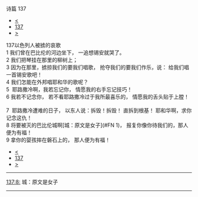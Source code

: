 ﻿





 诗篇 137




* [<](bible/PSA136.md)
* [137](bible/PSA.md)
* [>](bible/PSA138.md)



 
137以色列人被掳的哀歌  
1 我们曾在巴比伦的河边坐下， 一追想锡安就哭了。  
2 我们把琴挂在那里的柳树上；  
3 因为在那里，掳掠我们的要我们唱歌， 抢夺我们的要我们作乐，说： 给我们唱一首锡安歌吧！     
4 我们怎能在外邦唱耶和华的歌呢？  
5  耶路撒冷啊，我若忘记你， 情愿我的右手忘记技巧！  
6 我若不记念你， 若不看耶路撒冷过于我所最喜乐的， 情愿我的舌头贴于上膛！     
7  耶路撒冷遭难的日子， 以东人说：拆毁！拆毁！ 直拆到根基！ 耶和华啊，求你记念这仇！  
8 将要被灭的巴比伦城啊[城：原文是女子](#FN
1)， 报复你像你待我们的，那人便为有福！  
9 拿你的婴孩摔在磐石上的， 那人便为有福！ 
* [<](bible/PSA136.md)
* [137](bible/PSA.md)
* [>](bible/PSA138.md)





---


[137:8:](#V8)
城：原文是女子




---









